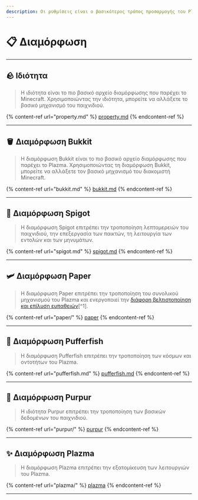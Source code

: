 ```yaml
---
description: Οι ρυθμίσεις είναι ο βασικότερος τρόπος προσαρμογής του Plazma.
---
```


# 📋 Διαμόρφωση

***

## 🪨 Ιδιότητα <a href="#id-1" id="id-1"></a>

> Η ιδιότητα είναι το πιο βασικό αρχείο διαμόρφωσης που παρέχει το Minecraft.
> Χρησιμοποιώντας την ιδιότητα, μπορείτε να αλλάξετε το βασικό μηχανισμό του παιχνιδιού.

{% content-ref url="property.md" %}
[property.md](property.md)
{% endcontent-ref %}

***

## 🪣 Διαμόρφωση Bukkit <a href="#id-2" id="id-2"></a>

> Η διαμόρφωση Bukkit είναι το πιο βασικό αρχείο διαμόρφωσης που παρέχει το Plazma.
> Χρησιμοποιώντας τη διαμόρφωση Bukkit, μπορείτε να αλλάξετε τον βασικό μηχανισμό του διακομιστή Minecraft.

{% content-ref url="bukkit.md" %}
[bukkit.md](bukkit.md)
{% endcontent-ref %}

***

## 🚰 Διαμόρφωση Spigot <a href="#id-3" id="id-3"></a>

> Η διαμόρφωση Spigot επιτρέπει την τροποποίηση λεπτομερειών του παιχνιδιού, την επεξεργασία των παικτών, τη λειτουργία των εντολών και των μηνυμάτων.

{% content-ref url="spigot.md" %}
[spigot.md](spigot.md)
{% endcontent-ref %}

***

## 🛩️ Διαμόρφωση Paper <a href="#id-4" id="id-4"></a>

> Η διαμόρφωση Paper επιτρέπει την τροποποίηση του συνολικού μηχανισμού του Plazma και ενεργοποιεί την [διάφορη βελτιστοποίηση και επίλυση ευπαθειών](#user-content-fn-1)[^1].

{% content-ref url="paper/" %}
[paper](paper/)
{% endcontent-ref %}

***

## 🐡 Διαμόρφωση Pufferfish <a href="#id-6" id="id-6"></a>

> Η διαμόρφωση Pufferfish επιτρέπει την τροποποίηση των κόσμων και οντοτήτων του Plazma.

{% content-ref url="pufferfish.md" %}
[pufferfish.md](pufferfish.md)
{% endcontent-ref %}

***

## 🦑 Διαμόρφωση Purpur <a href="#id-7" id="id-7"></a>

> Η ιδιότητα Purpur επιτρέπει την τροποποίηση των βασικών δεδομένων του παιχνιδιού.

{% content-ref url="purpur/" %}
[purpur](purpur/)
{% endcontent-ref %}

***

## ✨ Διαμόρφωση Plazma <a href="#id-8" id="id-8"></a>

> Η διαμόρφωση Plazma επιτρέπει την εξατομίκευση των λειτουργιών του Plazma.

{% content-ref url="plazma/" %}
[plazma](plazma/)
{% endcontent-ref %}

***

